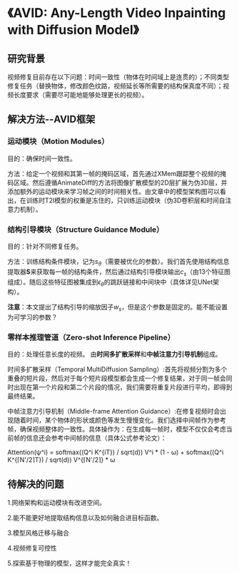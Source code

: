 # 《AVID: Any-Length Video Inpainting with Diffusion Model》

## 研究背景

视频修复目前存在以下问题：时间一致性（物体在时间域上是连贯的）；不同类型修复任务（替换物体，修改颜色纹路，视频延长等所需要的结构保真度不同）；视频长度要求（需要尽可能地能够处理更长的视频）。

## 解决方法--AVID框架

### 运动模块（Motion Modules）

目的：确保时间一致性。

方法：给定一个视频和其第一帧的掩码区域，首先通过XMem跟踪整个视频的掩码区域。然后遵循AnimateDiff的方法将图像扩散模型的2D层扩展为伪3D层，并添加额外的运动模块来学习帧之间的时间相关性。由文章中的模型架构图可以看出，在训练时T2I模型的权重是冻住的，只训练运动模块（伪3D卷积层和时间自注意力机制）。

### 结构引导模块（Structure Guidance Module）

目的：针对不同修复任务。

方法：训练结构条件模块，记为$s_{\theta}$（需要被优化的参数）。我们首先使用结构信息提取器**S**来获取每一帧的结构条件，然后通过结构引导模块输出$c_{s}$（由13个特征图组成）。随后这些特征图被集成到$ϵ_{\theta}$的跳跃链接和中间块中（具体详见UNet架构）。

**注意**：本文提出了结构引导的缩放因子$w_{s}$，但是这个参数是固定的。能不能设置为可学习的参数？

### 零样本推理管道（Zero-shot Inference Pipeline）

目的：处理任意长度的视频。
由**时间多扩散采样**和**中帧注意力引导机制**组成。

时间多扩散采样（Temporal MultiDiffusion Sampling）:首先将视频分割为多个重叠的短片段，然后对于每个短片段模型都会生成一个修复结果，对于同一帧会同时出现在第一个片段和第二个片段的情况，我们需要将重复片段进行平均，即得到最终结果。

中帧注意力引导机制（Middle-frame Attention Guidance）:在修复视频时会出现随着时间，某个物体的形状或颜色等发生慢慢变化。我们选择中间帧作为参考帧，确保视频整体的一致性。具体操作为：在生成每一帧时，模型不仅仅会考虑当前帧的信息还会参考中间帧的信息（具体公式参考论文）：

Attention(ψ^i) = softmax((Q^i K^{iT}) / sqrt(d)) V^i * (1 - ω) + softmax((Q^i K^{⌈N'/2⌉T}) / sqrt(d)) V^{⌈N'/2⌉} * ω

## 待解决的问题

1.网络架构和运动模块有改进空间。

2.能不能更好地提取结构信息以及如何融合进目标函数。

3.模型风格迁移与融合

4.视频修复可控性

5.探索基于物理的模型，这样才能完全真实！
